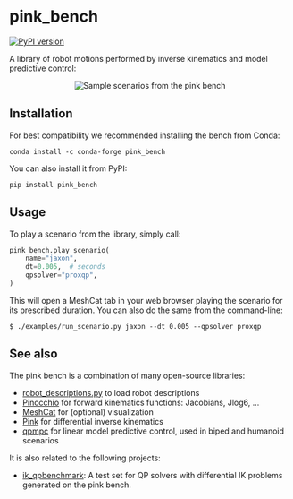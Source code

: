 # pink\_bench

[![PyPI version](https://img.shields.io/pypi/v/pink_bench)](https://pypi.org/project/pink_bench/)

A library of robot motions performed by inverse kinematics and model predictive control:

<p align="center">
    <img src="https://github.com/user-attachments/assets/5b169c2b-3c84-47b8-96d0-5b9095255f52" alt="Sample scenarios from the pink bench" />
</p>

## Installation

For best compatibility we recommended installing the bench from Conda:

```console
conda install -c conda-forge pink_bench
```

You can also install it from PyPI:

```console
pip install pink_bench
```

## Usage

To play a scenario from the library, simply call:

```py
pink_bench.play_scenario(
    name="jaxon",
    dt=0.005,  # seconds
    qpsolver="proxqp",
)
```

This will open a MeshCat tab in your web browser playing the scenario for its prescribed duration. You can also do the same from the command-line:

```console
$ ./examples/run_scenario.py jaxon --dt 0.005 --qpsolver proxqp
```

## See also

The pink bench is a combination of many open-source libraries:

- [robot\_descriptions.py](https://github.com/robot-descriptions/robot_descriptions.py) to load robot descriptions
- [Pinocchio](https://github.com/stack-of-tasks/pinocchio/) for forward kinematics functions: Jacobians, Jlog6, ...
- [MeshCat](https://github.com/meshcat-dev/meshcat-python) for (optional) visualization
- [Pink](https://github.com/stephane-caron/pink) for differential inverse kinematics
- [qpmpc](https://github.com/stephane-caron/qpmpc) for linear model predictive control, used in biped and humanoid scenarios

It is also related to the following projects:

- [ik\_qpbenchmark](https://github.com/qpsolvers/ik_qpbenchmark): A test set for QP solvers with differential IK problems generated on the pink bench.
